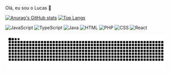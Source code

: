 Olá, eu sou o Lucas 👋

[![Anurag's GitHub stats](https://github-readme-stats.vercel.app/api?username=Pimentelucas&show_icons=true&theme=radical)](https://github.com/Pimentelucas/github-readme-stats)
[![Top Langs](https://github-readme-stats.vercel.app/api/top-langs/?username=Pimentelucas&layout=compact&theme=radical&langs_count=8)](https://github.com/Pimentelucas/github-readme-stats)

<p align="left">
  <img src="https://cdn.jsdelivr.net/gh/devicons/devicon/icons/javascript/javascript-original.svg" alt="JavaScript" width="40" height="40"/>
  <img src="https://cdn.jsdelivr.net/gh/devicons/devicon/icons/typescript/typescript-original.svg" alt="TypeScript" width="40" height="40"/>
  <img src="https://cdn.jsdelivr.net/gh/devicons/devicon/icons/java/java-original.svg" alt="Java" width="40" height="40"/>
  <img src="https://cdn.jsdelivr.net/gh/devicons/devicon/icons/html5/html5-original.svg" alt="HTML" width="40" height="40"/>
  <img src="https://cdn.jsdelivr.net/gh/devicons/devicon/icons/php/php-original.svg" alt="PHP" width="40" height="40"/>
  <img src="https://cdn.jsdelivr.net/gh/devicons/devicon/icons/css3/css3-original.svg" alt="CSS" width="40" height="40"/>
  <img src="https://cdn.jsdelivr.net/gh/devicons/devicon/icons/react/react-original.svg" alt="React" width="40" height="40"/>
</p>

<picture align="center">
  <source media="(prefers-color-scheme: dark)" srcset="https://raw.githubusercontent.com/Pimentelucas/Pimentelucas/output/github-contribution-grid-snake-dark.svg">
  <source media="(prefers-color-scheme: light)" srcset="https://raw.githubusercontent.com/Pimentelucas/Pimentelucas/output/github-contribution-grid-snake-dark.svg">
  <img align="center" alt="github contribution grid snake animation" src="https://raw.githubusercontent.com/Pimentelucas/Pimentelucas/output/github-contribution-grid-snake.svg">
</picture>
